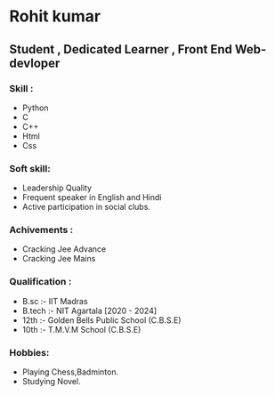 # Rohit kumar
## Student , Dedicated Learner , Front End Web-devloper
### Skill :
   * Python 
   * C
   * C++
   * Html
   * Css

### Soft skill:
   * Leadership Quality
   * Frequent speaker in English and Hindi
   * Active participation in social clubs.

### Achivements :
   * Cracking Jee Advance
   * Cracking Jee Mains

### Qualification :
   - B.sc :- IIT Madras 
   - B.tech :- NIT Agartala [2020 - 2024]
   - 12th :- Golden Bells Public School (C.B.S.E)
   - 10th :- T.M.V.M School (C.B.S.E)

### Hobbies:
   * Playing Chess,Badminton.
   * Studying Novel.
